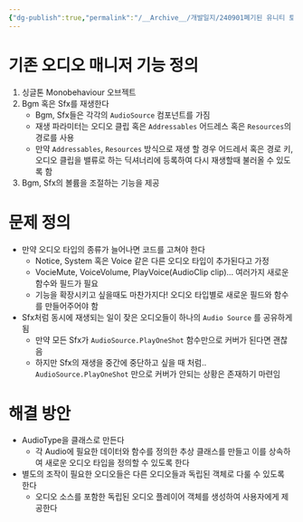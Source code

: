 ```yaml
---
{"dg-publish":true,"permalink":"/__Archive__/개발일지/240901폐기된 유니티 토이프로젝트 일지/250305_오디오 매니저 구조 개편 구상/","noteIcon":"","created":"2025-05-23T02:25:52.881+09:00","updated":"2025-07-20T02:49:56.124+09:00"}
---
```


# 기존 오디오 매니저 기능 정의

1. 싱글톤 Monobehaviour 오브젝트
2. Bgm 혹은 Sfx를 재생한다
    - Bgm, Sfx들은 각각의 `AudioSource` 컴포넌트를 가짐
    - 재생 파라미터는 오디오 클립 혹은 `Addressables` 어드레스 혹은 `Resources`의 경로를 사용
    - 만약 `Addressables`, `Resources` 방식으로 재생 할 경우 어드레서 혹은 경로 키, 오디오 클립을 밸류로 하는 딕셔너리에 등록하여 다시 재생할때 불러올 수 있도록 함
3. Bgm, Sfx의 볼륨을 조절하는 기능을 제공

# 문제 정의

- 만약 오디오 타입의 종류가 늘어나면 코드를 고쳐야 한다
    - Notice, System 혹은 Voice 같은 다른 오디오 타입이 추가된다고 가정
    - VocieMute, VoiceVolume, PlayVoice(AudioClip clip)… 여러가지 새로운 함수와 필드가 필요
    - 기능을 확장시키고 싶을때도 마찬가지다! 오디오 타입별로 새로운 필드와 함수를 만들어주어야 함
- Sfx처럼 동시에 재생되는 일이 잦은 오디오들이 하나의 `Audio Source` 를 공유하게 됨
    - 만약 모든 Sfx가 `AudioSource.PlayOneShot` 함수만으로 커버가 된다면 괜찮음
    - 하지만 Sfx의 재생을 중간에 중단하고 싶을 때 처럼.. `AudioSource.PlayOneShot` 만으로 커버가 안되는 상황은 존재하기 마련임

# 해결 방안

- AudioType을 클래스로 만든다
    - 각 Audio에 필요한 데이터와 함수를 정의한 추상 클래스를 만들고 이를 상속하여 새로운 오디오 타입을 정의할 수 있도록 한다
- 별도의 조작이 필요한 오디오들은 다른 오디오들과 독립된 객체로 다룰 수 있도록 한다
    - 오디오 소스를 포함한 독립된 오디오 플레이어 객체를 생성하여 사용자에게 제공한다